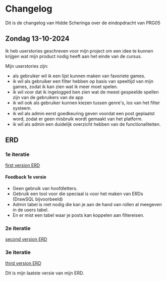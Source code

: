 # Changelog
Dit is de changelog van Hidde Scheringa over de eindopdracht van PRG05

## Zondag 13-10-2024
Ik heb userstories geschreven voor mijn project om een idee te kunnen krijgen wat mijn product nodig heeft aan het einde van 
de cursus.

Mijn userstories zijn:
- als gebruiker wil ik een lijst kunnen maken van favoriete games.
- ik wil als gebruiker een filter hebben op basis van speeltijd van mijn games, zodat ik kan zien wat ik meer moet spelen.
- ik wil voor dat ik ingelogged ben zien wat de meest gespeelde spellen zijn van de gebruikers van de app
- ik wil ook als gebruiker kunnen kiezen tussen genre's, los van het filter systeem.
- ik wil als admin eerst goedkeuring geven voordat een post geplaatst word, zodat er geen misbruik wordt gemaakt van het platform.
- ik wil als admin een duidelijk overzicht hebben van de functionaliteiten.

## ERD
### 1e iteratie
[first version ERD](images/erd-prg05.png)

#### Feedback 1e versie
- Geen gebruik van hoofdletters.
- Gebruik een tool voor die speciaal is voor het maken van ERDs (DrawSQL bijvoorbeeld)
- Admin tabel is niet nodig die kan je aan de hand van rollen al meegeven in de users tabel.
- En er mist een tabel waar je posts kan koppelen aan filtereisen.

### 2e iteratie
[second version ERD](images/ERD2prg05.png)

### 3e iteratie
[third version ERD](images/3e-versie-erd.png)

Dit is mijn laatste versie van mijn ERD.
